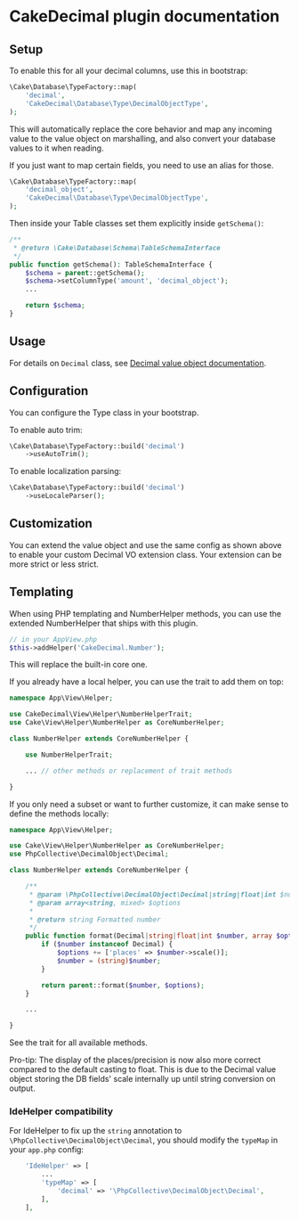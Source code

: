 # CakeDecimal plugin documentation

## Setup

To enable this for all your decimal columns, use this in bootstrap:
```php
\Cake\Database\TypeFactory::map(
    'decimal',
    'CakeDecimal\Database\Type\DecimalObjectType',
);
 ```

This will automatically replace the core behavior and map any incoming value to the value object on marshalling,
and also convert your database values to it when reading.

If you just want to map certain fields, you need to use an alias for those.
```php
\Cake\Database\TypeFactory::map(
    'decimal_object',
    'CakeDecimal\Database\Type\DecimalObjectType',
);
 ```
Then inside your Table classes set them explicitly inside `getSchema()`:
```php
/**
 * @return \Cake\Database\Schema\TableSchemaInterface
 */
public function getSchema(): TableSchemaInterface {
    $schema = parent::getSchema();
    $schema->setColumnType('amount', 'decimal_object');
    ...

    return $schema;
}
```

## Usage
For details on `Decimal` class, see [Decimal value object documentation](https://github.com/php-collective/decimal-object/tree/master/docs).


## Configuration

You can configure the Type class in your bootstrap.

To enable auto trim:
```php
\Cake\Database\TypeFactory::build('decimal')
    ->useAutoTrim();
```

To enable localization parsing:
```php
\Cake\Database\TypeFactory::build('decimal')
    ->useLocaleParser();
```

## Customization

You can extend the value object and use the same config as shown above to enable your custom Decimal VO extension class.
Your extension can be more strict or less strict.

## Templating
When using PHP templating and NumberHelper methods, you can use the extended NumberHelper that ships with this plugin.
```php
// in your AppView.php
$this->addHelper('CakeDecimal.Number');
```
This will replace the built-in core one.

If you already have a local helper, you can use the trait to add them on top:
```php
namespace App\View\Helper;

use CakeDecimal\View\Helper\NumberHelperTrait;
use Cake\View\Helper\NumberHelper as CoreNumberHelper;

class NumberHelper extends CoreNumberHelper {

	use NumberHelperTrait;

	... // other methods or replacement of trait methods

}
```

If you only need a subset or want to further customize, it can make sense to define the methods locally:
```php
namespace App\View\Helper;

use Cake\View\Helper\NumberHelper as CoreNumberHelper;
use PhpCollective\DecimalObject\Decimal;

class NumberHelper extends CoreNumberHelper {

    /**
     * @param \PhpCollective\DecimalObject\Decimal|string|float|int $number
     * @param array<string, mixed> $options
     *
     * @return string Formatted number
     */
    public function format(Decimal|string|float|int $number, array $options = []): string {
        if ($number instanceof Decimal) {
            $options += ['places' => $number->scale()];
            $number = (string)$number;
        }

        return parent::format($number, $options);
    }

    ...

}
```
See the trait for all available methods.

Pro-tip: The display of the places/precision is now also more correct compared to the default casting to float.
This is due to the Decimal value object storing the DB fields' scale internally up until string conversion on output.

### IdeHelper compatibility
For IdeHelper to fix up the `string` annotation to `\PhpCollective\DecimalObject\Decimal`, you should modify the `typeMap` in your `app.php` config:
```php
    'IdeHelper' => [
        ...
        'typeMap' => [
            'decimal' => '\PhpCollective\DecimalObject\Decimal',
        ],
    ],
```
